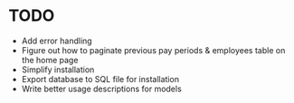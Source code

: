 # TODO #
* Add error handling
* Figure out how to paginate previous pay periods & employees table on the home page
* Simplify installation
* Export database to SQL file for installation
* Write better usage descriptions for models